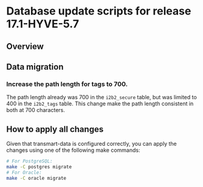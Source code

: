 Database update scripts for release 17.1-HYVE-5.7
========================================

Overview
--------

## Data migration

### Increase the path length for tags to 700.

The path length already was 700 in the `i2b2_secure` table, but was limited
to 400 in the `i2b2_tags` table. This change make the path length consistent
in both at 700 characters.

## How to apply all changes

Given that transmart-data is configured correctly, you can apply the changes using one of the following make commands:

```bash
# For PostgreSQL:
make -C postgres migrate
# For Oracle:
make -C oracle migrate
```
